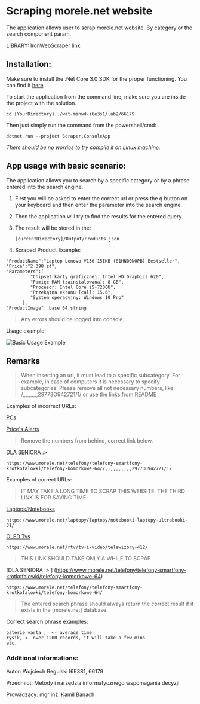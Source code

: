 # Scraping morele.net website

The application allows user to scrap morele.net website. By category or the search component param.

LIBRARY: IronWebScraper [link](https://ironsoftware.com/)

## Installation:

Make sure to install the .Net Core 3.0 SDK for the proper functioning.
You can find it [here](https://dotnet.microsoft.com/download/dotnet-core/3.0) .

To start the application from the command line, make sure you are inside the project with the solution. 

```
cd [YourDirectory]../wat-minwd-i6e3s1/lab2/66179
```

Then just simply run the command from the powershell/cmd: 
```
dotnet run --project Scraper.ConsoleApp
```

*There should be no worries to try compile it on Linux machine.*

## App usage with basic scenario:
The application allows you to search by a specific category or by a phrase entered into the search engine.

1. First you will be asked to enter the correct url or press the q button on your keyboard and then enter the parameter into the search engine.
2. Then the application will try to find the results for the entered query.
3. The result will be stored in the:

   `[currentDirectory]/Output/Products.json`

4. Scraped Product Example: 
```
"ProductName":"Laptop Lenovo V130-15IKB (81HN00N0PB) Bestseller",
"Price":"2 398 zł",
"Parameters":[
         "Chipset karty graficznej: Intel HD Graphics 620",
         "Pamięć RAM (zainstalowana): 8 GB",
         "Procesor: Intel Core i5-7200U",
         "Przekątna ekranu [cal]: 15.6",
         "System operacyjny: Windows 10 Pro"
      ],
"ProductImage": base 64 string
```

> Any errors should be logged into console.

Usage example:

![Basic Usage Example](https://i.imgur.com/G4lOwxQ.png)

## Remarks
> When inserting an url, it must lead to a specific subcategory. For example, in case of computers it is necessary to specify subcategories.
> Please remove all not necessary numbers, like: /,,,,,,,,,,29773O942721/1/ or use the links from README


Examples of incorrect URLs: 

[PCs](https://www.morele.net/komputery/)

[Price's Alerts](https://www.morele.net/alarmcenowy/)

> Remove the numbers from behind, correct link below.

[DLA SENIORA :>](https://www.morele.net/telefony/telefony-smartfony-krotkofalowki/telefony-komorkowe-64/,,,,,,,,,,29773O942721/1/)
```
https://www.morele.net/telefony/telefony-smartfony-krotkofalowki/telefony-komorkowe-64//,,,,,,,,,,29773O942721/1/
```

Examples of correct URLs:
> IT MAY TAKE A LONG TIME TO SCRAP THIS WEBSITE, THE THIRD LINK IS FOR SAVING TIME

[Laptops/Notebooks](https://www.morele.net/laptopy/laptopy/notebooki-laptopy-ultrabooki-31/)
```
https://www.morele.net/laptopy/laptopy/notebooki-laptopy-ultrabooki-31/
```

[OLED Tvs](https://www.morele.net/rtv/tv-i-video/telewizory-412/)
```
https://www.morele.net/rtv/tv-i-video/telewizory-412/
```

> THIS LINK SHOULD TAKE ONLY A WHILE TO SCRAP

[DLA SENIORA :> ] (https://www.morele.net/telefony/telefony-smartfony-krotkofalowki/telefony-komorkowe-64)
```
https://www.morele.net/telefony/telefony-smartfony-krotkofalowki/telefony-komorkowe-64/
```



>The entered search phrase should always return the correct result if it exists in the [morele.net] database.

Correct search phrase examples:
```
baterie varta ,  <- average time
rysik, <- over 1200 records, it will take a few mins
etc.
```
### Additional informations:
Autor: Wojciech Regulski I6E3S1, 66179

Przedmiot: Metody i narzędzia informatycznego wspomagania decyzji

Prowadzący: mgr inż. Kamil Banach
